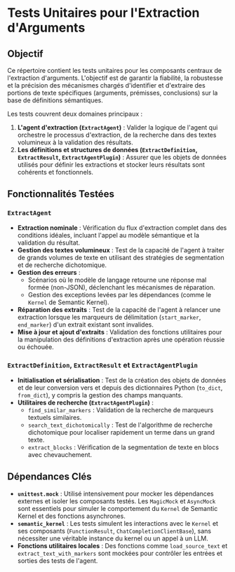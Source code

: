 # Tests Unitaires pour l'Extraction d'Arguments

## Objectif

Ce répertoire contient les tests unitaires pour les composants centraux de l'extraction d'arguments. L'objectif est de garantir la fiabilité, la robustesse et la précision des mécanismes chargés d'identifier et d'extraire des portions de texte spécifiques (arguments, prémisses, conclusions) sur la base de définitions sémantiques.

Les tests couvrent deux domaines principaux :

1.  **L'agent d'extraction (`ExtractAgent`)** : Valider la logique de l'agent qui orchestre le processus d'extraction, de la recherche dans des textes volumineux à la validation des résultats.
2.  **Les définitions et structures de données (`ExtractDefinition`, `ExtractResult`, `ExtractAgentPlugin`)** : Assurer que les objets de données utilisés pour définir les extractions et stocker leurs résultats sont cohérents et fonctionnels.

## Fonctionnalités Testées

### `ExtractAgent`

-   **Extraction nominale** : Vérification du flux d'extraction complet dans des conditions idéales, incluant l'appel au modèle sémantique et la validation du résultat.
-   **Gestion des textes volumineux** : Test de la capacité de l'agent à traiter de grands volumes de texte en utilisant des stratégies de segmentation et de recherche dichotomique.
-   **Gestion des erreurs** :
    -   Scénarios où le modèle de langage retourne une réponse mal formée (non-JSON), déclenchant les mécanismes de réparation.
    -   Gestion des exceptions levées par les dépendances (comme le `Kernel` de Semantic Kernel).
-   **Réparation des extraits** : Test de la capacité de l'agent à relancer une extraction lorsque les marqueurs de délimitation (`start_marker`, `end_marker`) d'un extrait existant sont invalides.
-   **Mise à jour et ajout d'extraits** : Validation des fonctions utilitaires pour la manipulation des définitions d'extraction après une opération réussie ou échouée.

### `ExtractDefinition`, `ExtractResult` et `ExtractAgentPlugin`

-   **Initialisation et sérialisation** : Test de la création des objets de données et de leur conversion vers et depuis des dictionnaires Python (`to_dict`, `from_dict`), y compris la gestion des champs manquants.
-   **Utilitaires de recherche (`ExtractAgentPlugin`)** :
    -   `find_similar_markers` : Validation de la recherche de marqueurs textuels similaires.
    -   `search_text_dichotomically` : Test de l'algorithme de recherche dichotomique pour localiser rapidement un terme dans un grand texte.
    -   `extract_blocks` : Vérification de la segmentation de texte en blocs avec chevauchement.

## Dépendances Clés

-   **`unittest.mock`** : Utilisé intensivement pour mocker les dépendances externes et isoler les composants testés. Les `MagicMock` et `AsyncMock` sont essentiels pour simuler le comportement du `Kernel` de Semantic Kernel et des fonctions asynchrones.
-   **`semantic_kernel`** : Les tests simulent les interactions avec le `Kernel` et ses composants (`FunctionResult`, `ChatCompletionClientBase`), sans nécessiter une véritable instance du kernel ou un appel à un LLM.
-   **Fonctions utilitaires locales** : Des fonctions comme `load_source_text` et `extract_text_with_markers` sont mockées pour contrôler les entrées et sorties des tests de l'agent.
